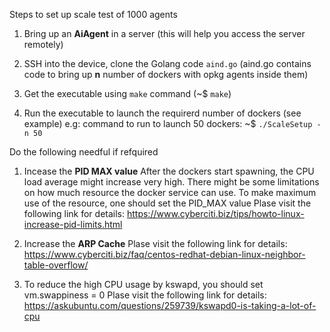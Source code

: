 Steps to set up scale test of 1000 agents

1. Bring up an **AiAgent** in a server (this will help you access the server remotely)

2. SSH into the device, clone the Golang code ``aind.go`` (aind.go contains code to bring up **n** number of dockers with opkg agents inside them)

3. Get the executable using ``make`` command (~$ ``make``)

4. Run the executable to launch the requirerd number of dockers (see example)
            e.g: command to run to launch 50 dockers:  ~$ ``./ScaleSetup -n 50``

Do the following needful if refquired

1. Incease the **PID MAX value**
After the dockers start spawning, the CPU load average might increase very high.
There might be some limitations on how much resource the docker service can use. To make
maximum use of the resource, one should set the PID_MAX value
Plase visit the following link for details: 
https://www.cyberciti.biz/tips/howto-linux-increase-pid-limits.html

2. Increase the **ARP Cache**
Plase visit the following link for details: 
https://www.cyberciti.biz/faq/centos-redhat-debian-linux-neighbor-table-overflow/

3. To reduce the high CPU usage by kswapd, you should set vm.swappiness = 0
Plase visit the following link for details: 
https://askubuntu.com/questions/259739/kswapd0-is-taking-a-lot-of-cpu
